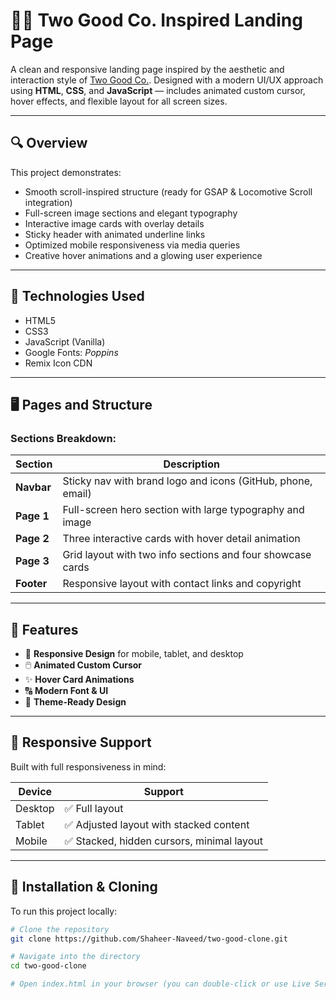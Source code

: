 # 🧑‍💻 Two Good Co. Inspired Landing Page

A clean and responsive landing page inspired by the aesthetic and interaction style of [Two Good Co.](https://twogood.com.au/). Designed with a modern UI/UX approach using **HTML**, **CSS**, and **JavaScript** — includes animated custom cursor, hover effects, and flexible layout for all screen sizes.

---

## 🔍 Overview

This project demonstrates:

- Smooth scroll-inspired structure (ready for GSAP & Locomotive Scroll integration)
- Full-screen image sections and elegant typography
- Interactive image cards with overlay details
- Sticky header with animated underline links
- Optimized mobile responsiveness via media queries
- Creative hover animations and a glowing user experience

---

## 🧩 Technologies Used

- HTML5  
- CSS3  
- JavaScript (Vanilla)  
- Google Fonts: *Poppins*  
- Remix Icon CDN  

---

## 🖥️ Pages and Structure


### Sections Breakdown:

| Section     | Description |
|-------------|-------------|
| **Navbar**  | Sticky nav with brand logo and icons (GitHub, phone, email) |
| **Page 1**  | Full-screen hero section with large typography and image |
| **Page 2**  | Three interactive cards with hover detail animation |
| **Page 3**  | Grid layout with two info sections and four showcase cards |
| **Footer**  | Responsive layout with contact links and copyright |

---

## 🧠 Features

- 🎯 **Responsive Design** for mobile, tablet, and desktop
- 🖱️ **Animated Custom Cursor**
- ✨ **Hover Card Animations**
- 🔠 **Modern Font & UI**
- 🎨 **Theme-Ready Design**

---

## 📱 Responsive Support

Built with full responsiveness in mind:

| Device      | Support        |
|-------------|----------------|
| Desktop     | ✅ Full layout |
| Tablet      | ✅ Adjusted layout with stacked content |
| Mobile      | ✅ Stacked, hidden cursors, minimal layout |

---

## 🔧 Installation & Cloning

To run this project locally:

```bash
# Clone the repository
git clone https://github.com/Shaheer-Naveed/two-good-clone.git

# Navigate into the directory
cd two-good-clone

# Open index.html in your browser (you can double-click or use Live Server in VS Code)
